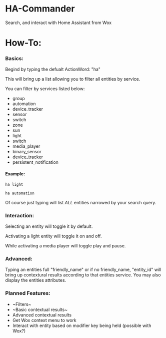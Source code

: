 # HA-Commander
Search, and interact with Home Assistant from Wox


# How-To:

### Basics:

Begind by typing the defualt ActionWord: "ha"

This will bring up a list allowing you to filter all entities by service.

You can filter by services listed below:

* group
* automation 
* device_tracker 
* sensor
* switch 
* zone 
* sun 
* light 
* switch 
* media_player 
* binary_sensor 
* device_tracker 
* persistent_notification

#### Example:

```ha light```

```ha automation```

Of course just typing will list _ALL_ entities narrowed by your search query.

### Interaction:

Selecting an entity will toggle it by default.

Activating a light entity will toggle it on and off.

While activating a media player will toggle play and pause.

### Advanced:

Typing an entities full "friendly_name" or if no friendly_name, "entity_id" will bring up contextural results according to that entities service. You may also display the entities attributes.

### Planned Features:

* ~Filters~
* ~Basic contextual results~
* Advanced contextual results
* Get Wox context menu to work
* Interact with entity based on modifier key being held (possible with Wox?)
